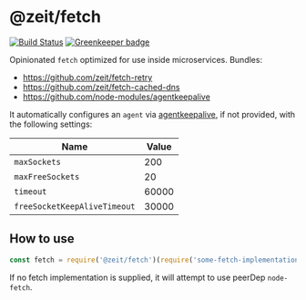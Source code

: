 # @zeit/fetch

[![Build Status](https://circleci.com/gh/zeit/fetch.png?style=shield&circle-token=20150f42468743f4b8cfb803681cd9a1847ce3f8)](https://circleci.com/gh/zeit/fetch) [![Greenkeeper badge](https://badges.greenkeeper.io/zeit/fetch.svg?token=b9813f73d47ef14f79b674c7cb6a00cd0a2f209727843104247b1ac4a9252470&ts=1527108437557)](https://greenkeeper.io/)

Opinionated `fetch` optimized for use inside microservices. Bundles:

- https://github.com/zeit/fetch-retry
- https://github.com/zeit/fetch-cached-dns
- https://github.com/node-modules/agentkeepalive

It automatically configures an `agent` via [agentkeepalive](https://github.com/node-modules/agentkeepalive),
if not provided, with the following settings:

| Name                         | Value |
|------------------------------|-------|
| `maxSockets`                 | 200   |
| `maxFreeSockets`             | 20    |
| `timeout`                    | 60000 |
| `freeSocketKeepAliveTimeout` | 30000 |

## How to use

```js
const fetch = require('@zeit/fetch')(require('some-fetch-implementation'))
```

If no fetch implementation is supplied, it will attempt to use peerDep `node-fetch`.
